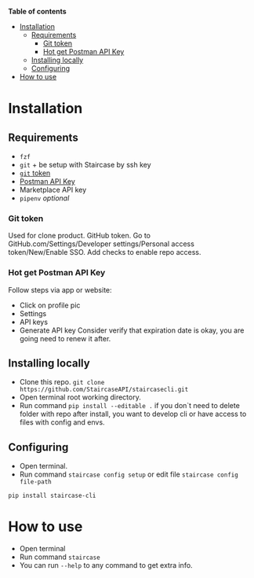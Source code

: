 **Table of contents**
- [Installation](#installation)
  - [Requirements](#requirements)
    - [Git token](#git-token)
    - [Hot get Postman API Key](#hot-get-postman-api-key)
  - [Installing locally](#installing-locally)
  - [Configuring](#configuring)
- [How to use](#how-to-use)



# Installation
## Requirements
- `fzf`
- `git` + be setup with Staircase by ssh key
- [`git` token](#git-token)
- [Postman API Key](#hot-get-postman-api-key)
- Marketplace API key
- `pipenv` *optional*

### Git token
Used for clone product.
GitHub token. Go to GitHub.com/Settings/Developer settings/Personal access token/New/Enable SSO.
Add checks to enable repo access.

### Hot get Postman API Key
Follow steps via app or website:
- Click on profile pic 
- Settings 
- API keys 
- Generate API key
  Consider verify that expiration date is okay, you are going need to renew it after.

## Installing locally
- Clone this repo.  `git clone https://github.com/StaircaseAPI/staircasecli.git`
- Open terminal root working directory.
- Run command `pip install --editable .` if you don`t need to delete folder with repo after install, you want to develop cli or have access to files with config and envs.

## Configuring
- Open terminal.
- Run command `staircase config setup` or edit file `staircase config file-path`

`pip install staircase-cli`
# How to use
- Open terminal
- Run command `staircase`
- You can run `--help` to any command to get extra info.
